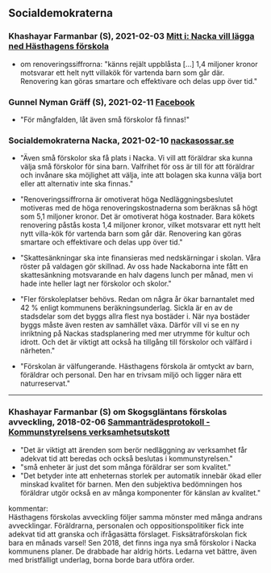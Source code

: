 ## Socialdemokraterna

### Khashayar Farmanbar (S), **2021-02-03** [Mitt i: Nacka vill lägga ned Hästhagens förskola](https://www.mitti.se/nyheter/nacka-vill-lagga-ned-hasthagens-forskola/repubc!ghJU5G@mUflIcX9RU5yhYg/)

* om renoveringssiffrorna: "känns rejält uppblåsta [...] 1,4 miljoner kronor motsvarar ett helt nytt villakök för vartenda barn som går där. Renovering kan göras smartare och effektivare och delas upp över tid."

### Gunnel Nyman Gräff (S), **2021-02-11** [Facebook](https://www.facebook.com/groups/1304815996241355/permalink/3763662203690043/?comment_id=3768469516542645)

* "För mångfalden, låt även små förskolor få finnas!"

### Socialdemokraterna Nacka, **2021-02-10** [nackasossar.se](https://nackasossar.se/2021/02/10/radda-hasthagens-forskola/)

* "Även små förskolor ska få plats i Nacka. Vi vill att föräldrar ska kunna välja små förskolor för sina barn. Valfrihet för oss är till för att föräldrar och invånare ska möjlighet att välja, inte att bolagen ska kunna välja bort eller att alternativ inte ska finnas."

* "Renoveringssiffrorna är omotiverat höga Nedläggningsbeslutet motiveras med de höga renoveringskostnaderna som beräknas så högt som 5,1 miljoner kronor. Det är omotiverat höga kostnader. Bara kökets renovering påstås kosta 1,4 miljoner kronor, vilket motsvarar ett nytt helt nytt villa-kök för vartenda barn som går där. Renovering kan göras smartare och effektivare och delas upp över tid."

* "Skattesänkningar ska inte finansieras med nedskärningar i skolan. Våra röster på valdagen gör skillnad. Av oss hade Nackaborna inte fått en skattesänkning motsvarande en halv dagens lunch per månad, men vi hade inte heller lagt ner förskolor och skolor."

* "Fler förskoleplatser behövs. Redan om några år ökar barnantalet med 42 % enligt kommunens beräkningsunderlag. Sickla är en av de stadsdelar som det byggs allra flest nya bostäder i. När nya bostäder byggs måste även resten av samhället växa. Därför vill vi se en ny inriktning på Nackas stadsplanering med mer utrymme för kultur och idrott. Och det är viktigt att också ha tillgång till förskolor och välfärd i närheten."

* "Förskolan är välfungerande. Hästhagens förskola är omtyckt av barn, föräldrar och personal. Den har en trivsam miljö och ligger nära ett naturreservat."

---

### Khashayar Farmanbar (S) om Skogsgläntans förskolas avveckling, **2018-02-06** [Sammanträdesprotokoll - Kommunstyrelsens verksamhetsutskott](https://handlingar.nacka.se/handlingar/Kommunstyrelsens_verksamhetsutskott/2018/2018-02-06/00_Protokoll_KSVU_2018-02-06.pdf)

* "Det är viktigt att ärenden som berör nedläggning av verksamhet får adekvat tid att beredas och också beslutas i kommunstyrelsen."
* "små enheter är just det som många föräldrar ser som kvalitet."
* "Det betyder inte att enheternas storlek per automatik innebär ökad eller minskad kvalitet för barnen. Men den subjektiva bedömningen hos föräldrar utgör också en av många komponenter för känslan av kvalitet."

kommentar:  
Hästhagens förskolas avveckling följer samma mönster med många andrans avvecklingar. Föräldrarna, personalen och oppositionspolitiker fick inte adekvat tid att granska och ifrågasätta förslaget. Fisksätraförskolan fick bara en månads varsel! Sen 2018, det finns inga nya små förskolor i Nacka kommunens planer. De drabbade har aldrig hörts. Ledarna vet bättre, även med bristfälligt underlag, borna borde bara utföra order.
